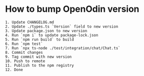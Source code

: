 # How to bump OpenOdin version

    1. Update CHANGELOG.md
    2. Update ./types.ts `Version` field to new version
    3. Update package.json to new version
    4. Run `npm i` to update package-lock.json
    5. Run `npm run build` to build
    6. Run `npm test`
    7. Run `npx ts-node ./test/integration/chat/Chat.ts`
    8. Commit changes
    9. Tag commit with new version
    10. Push to remote
    11. Publish to the npm registry
    12. Done
